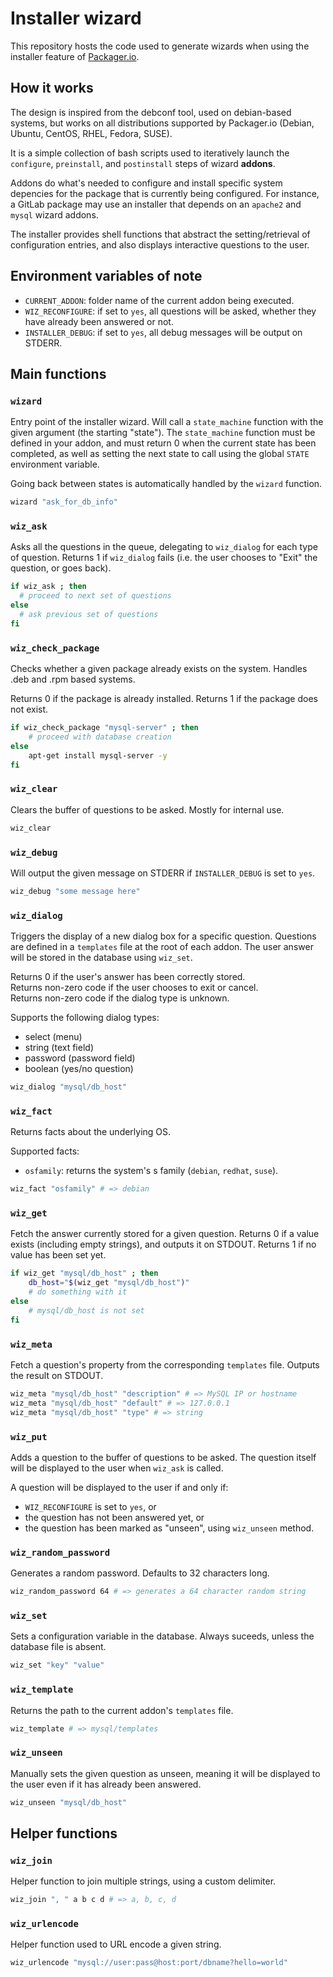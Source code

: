 # Installer wizard

This repository hosts the code used to generate wizards when using the installer feature of [Packager.io](https://packager.io).

## How it works

The design is inspired from the debconf tool, used on debian-based systems, but works on all distributions supported by Packager.io (Debian, Ubuntu, CentOS, RHEL, Fedora, SUSE).

It is a simple collection of bash scripts used to iteratively launch the `configure`, `preinstall`, and `postinstall` steps of wizard **addons**.

Addons do what's needed to configure and install specific system depencies for the package that is currently being configured. For instance, a GitLab package may use an installer that depends on an `apache2` and `mysql` wizard addons.

The installer provides shell functions that abstract the setting/retrieval of configuration entries, and also displays interactive questions to the user.

## Environment variables of note

* `CURRENT_ADDON`: folder name of the current addon being executed.
* `WIZ_RECONFIGURE`: if set to `yes`, all questions will be asked, whether they have already been answered or not.
* `INSTALLER_DEBUG`: if set to `yes`, all debug messages will be output on STDERR.

## Main functions

### `wizard`

Entry point of the installer wizard. Will call a `state_machine` function with the given argument (the starting "state"). The `state_machine` function must be defined in your addon, and must return 0 when the current state has been completed, as well as setting the next state to call using the global `STATE` environment variable.

Going back between states is automatically handled by the `wizard` function.

```bash
wizard "ask_for_db_info"
```

### `wiz_ask`

Asks all the questions in the queue, delegating to `wiz_dialog` for each type of question.
Returns 1 if `wiz_dialog` fails (i.e. the user chooses to "Exit" the question, or goes back).

```bash
if wiz_ask ; then
  # proceed to next set of questions
else
  # ask previous set of questions
fi
```

### `wiz_check_package`

Checks whether a given package already exists on the system. Handles .deb and .rpm based systems.

Returns 0 if the package is already installed.
Returns 1 if the package does not exist.

```bash
if wiz_check_package "mysql-server" ; then
	# proceed with database creation
else
	apt-get install mysql-server -y
fi
```

### `wiz_clear`

Clears the buffer of questions to be asked. Mostly for internal use.

```bash
wiz_clear
```

### `wiz_debug`

Will output the given message on STDERR if `INSTALLER_DEBUG` is set to `yes`.

```bash
wiz_debug "some message here"
```

### `wiz_dialog`

Triggers the display of a new dialog box for a specific question.
Questions are defined in a `templates` file at the root of each addon.
The user answer will be stored in the database using `wiz_set`.

Returns 0 if the user's answer has been correctly stored.<br>
Returns non-zero code if the user chooses to exit or cancel.<br>
Returns non-zero code if the dialog type is unknown.<br>

Supports the following dialog types:

* select (menu)
* string (text field)
* password (password field)
* boolean (yes/no question)

```bash
wiz_dialog "mysql/db_host"
```

### `wiz_fact`

Returns facts about the underlying OS.

Supported facts:

* `osfamily`: returns the system's s family (`debian`, `redhat`, `suse`).

```bash
wiz_fact "osfamily" # => debian
```

### `wiz_get`

Fetch the answer currently stored for a given question.
Returns 0 if a value exists (including empty strings), and outputs it on STDOUT.
Returns 1 if no value has been set yet.

```bash
if wiz_get "mysql/db_host" ; then
	db_host="$(wiz_get "mysql/db_host")"
	# do something with it
else
	# mysql/db_host is not set
fi
```

### `wiz_meta`

Fetch a question's property from the corresponding `templates` file.
Outputs the result on STDOUT.

```bash
wiz_meta "mysql/db_host" "description" # => MySQL IP or hostname
wiz_meta "mysql/db_host" "default" # => 127.0.0.1
wiz_meta "mysql/db_host" "type" # => string
```

### `wiz_put`

Adds a question to the buffer of questions to be asked.
The question itself will be displayed to the user when `wiz_ask` is called.

A question will be displayed to the user if and only if:

* `WIZ_RECONFIGURE` is set to `yes`, or
* the question has not been answered yet, or
* the question has been marked as "unseen", using `wiz_unseen` method.

### `wiz_random_password`

Generates a random password. Defaults to 32 characters long.

```bash
wiz_random_password 64 # => generates a 64 character random string
```

### `wiz_set`

Sets a configuration variable in the database. Always suceeds, unless the database file is absent.

```bash
wiz_set "key" "value"
```

### `wiz_template`

Returns the path to the current addon's `templates` file.

```bash
wiz_template # => mysql/templates
```

### `wiz_unseen`

Manually sets the given question as unseen, meaning it will be displayed to the user even if it has already been answered.

```bash
wiz_unseen "mysql/db_host"
```

## Helper functions

### `wiz_join`

Helper function to join multiple strings, using a custom delimiter.

```bash
wiz_join ", " a b c d # => a, b, c, d
```

### `wiz_urlencode`

Helper function used to URL encode a given string.

```bash
wiz_urlencode "mysql://user:pass@host:port/dbname?hello=world"
```
